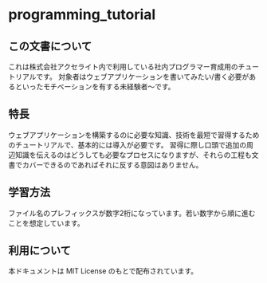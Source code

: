 # programming_tutorial

## この文書について
これは株式会社アクセライト内で利用している社内プログラマー育成用のチュートリアルです。
対象者はウェブアプリケーションを書いてみたい/書く必要があるといったモチベーションを有する未経験者～です。

## 特長
ウェブアプリケーションを構築するのに必要な知識、技術を最短で習得するためのチュートリアルで、基本的には導入が必要です。
習得に際し口頭で追加の周辺知識を伝えるのはどうしても必要なプロセスになりますが、それらの工程も文書でカバーできるのであればそれに反する意図はありません。

## 学習方法
ファイル名のプレフィックスが数字2桁になっています。若い数字から順に進むことを想定しています。

## 利用について
本ドキュメントは MIT License のもとで配布されています。


